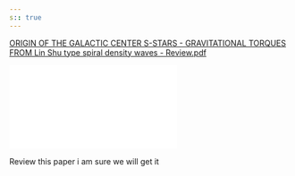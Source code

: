 ```yaml
---
s:: true
---
```

[ORIGIN OF THE GALACTIC CENTER S-STARS - GRAVITATIONAL TORQUES FROM Lin Shu type spiral density waves - Review.pdf](../../../PDFs/ORIGIN%20OF%20THE%20GALACTIC%20CENTER%20S-STARS%20-%20GRAVITATIONAL%20TORQUES%20FROM%20Lin%20Shu%20type%20spiral%20density%20waves%20-%20Review.pdf) 

![Lin & Shu density waves.646L](../../../PDFs/Lin%20&%20Shu%20density%20waves.646L.md)

Review this paper i am sure we will get it